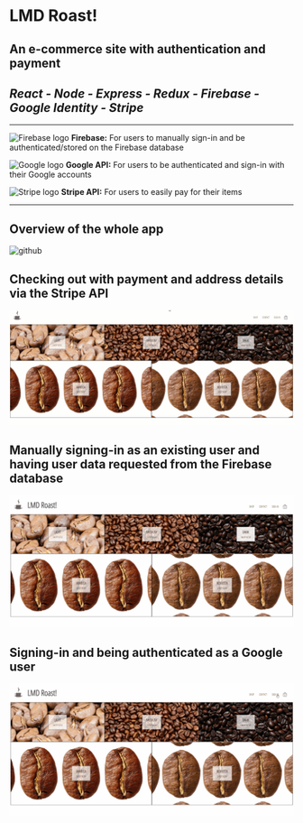 # LMD Roast!

## An e-commerce site with authentication and payment
*React - Node - Express - Redux - Firebase - Google Identity - Stripe*
---
---
![Firebase logo](https://img.icons8.com/color/48/000000/firebase.png)  **Firebase:** For users to manually sign-in and be authenticated/stored on the Firebase database

![Google logo](https://img.icons8.com/color/48/000000/google-logo.png)  **Google API:** For users to be authenticated and sign-in with their Google accounts

![Stripe logo](https://img.icons8.com/fluent/48/000000/stripe.png)  **Stripe API:** For users to easily pay for their items

---
## Overview of the whole app
![github](https://github.com/aliamk/LMD-Roast-Redux-Selectors/blob/master/readme_assets/cofffee_beans_whole_app.gif)

## Checking out with payment and address details via the Stripe API
![github](https://github.com/aliamk/LMD-Roast-Redux-Selectors/blob/master/readme_assets/cofffee_beans_checkout.gif)

## Manually signing-in as an existing user and having user data requested from the Firebase database
![github](https://github.com/aliamk/LMD-Roast-Redux-Selectors/blob/master/readme_assets/cofffee_beans_manual_sign_in.gif)

## Signing-in and being authenticated as a Google user
![github](https://github.com/aliamk/LMD-Roast-Redux-Selectors/blob/master/readme_assets/cofffee_beans_google_sign_in.gif)
